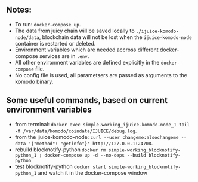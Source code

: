 ## Notes:
- To run: `docker-compose up`.
- The data from juicy chain will be saved locally to `./ijuice-komodo-node/data`, blockchain data
will not be lost when the `ijuice-komodo-node` container is restarted or deleted.
- Environment variables which are needed accross different docker-compose services are in `.env`.
- All other environment variables are defined explicitly in the `docker-compose` file.
- No config file is used, all parametsers are passed as arguments to the komodo binary.


## Some useful commands, based on current environment variables
- from terminal: `docker exec simple-working_ijuice-komodo-node_1 tail -f /var/data/komodo/coindata/IJUICE/debug.log`.
- from the ijuice-komodo-node: `curl --user changeme:alsochangeme --data '{"method": "getinfo"}' http://127.0.0.1:24708`.
- rebuild blocknotify-python `docker rm simple-working_blocknotify-python_1 ; docker-compose up -d --no-deps --build blocknotify-python`
- test blocknotify-python `docker start simple-working_blocknotify-python_1` and watch it in the docker-compose window
